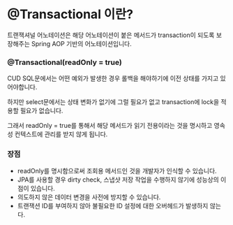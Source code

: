 # @Transactional 이란?

트랜잭셔널 어노테이션은 해당 어노테이션이 붙은 메서드가 transaction이 되도록 보장해주는 Spring AOP 기반의 어노테이션입니다.

### @Transactional(readOnly = true)

CUD SQL문에서는 어떤 예외가 발생한 경우 롤백을 해야하기에 이전 상태를 가지고 있어야합니다.

하지만 select문에서는 상태 변화가 없기에 그럴 필요가 없고 transaction에 lock을 적용할 필요가 없습니다.

그래서 readOnly = true를 통해서 해당 메서드가 읽기 전용이라는 것을 명시하고 영속성 컨텍스트에 관리를 받지 않게 됩니다.

### 장점

- readOnly를 명시함으로써 조회용 메서드인 것을 개발자가 인식할 수 있습니다.
- JPA를 사용할 경우 dirty check, 스냅샷 저장 작업을 수행하지 않기에 성능상의 이점이 있습니다.
- 의도하지 않은 데이터 변경을 사전에 방지할 수 있습니다.
- 트랜잭션 ID를 부여하지 않아 불필요한 ID 설정에 대한 오버헤드가 발생하지 않는다.
